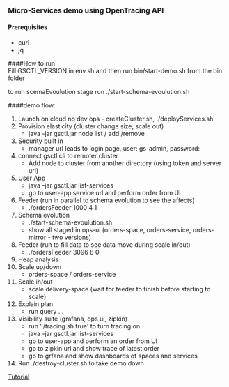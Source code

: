 ### Micro-Services demo using OpenTracing API
#### Prerequisites
* curl
* jq

####How to run  
Fill GSCTL_VERSION in env.sh and then run bin/start-demo.sh from the bin folder

to run scemaEvoulution stage run ./start-schema-evoulution.sh

####demo flow: 
 1. Launch on cloud no dev ops  - createCluster.sh, ./deployServices.sh  
 2. Provision elasticity (cluster change size, scale out)
    *  java -jar gsctl.jar node list / add /remove   
 3. Security built in
    *  manager url leads to login page, user: gs-admin, password: <TOKE> 
 4. connect gsctl cli to remoter cluster 
    *  Add node to cluster from another directory (using token and server url)
 5. User App
    *  java -jar gsctl.jar list-services
    *  go to user-app service url and perform order from UI
 6. Feeder (run in parallel to schema evolution to see the affects)
      *  ./ordersFeeder 1000 4 1
 7. Schema evolution
      *  ./start-schema-evoulution.sh
      *  show all staged in ops-ui (orders-space, orders-service, orders-mirror - two versions)
 8. Feeder (run to fill data to see data move during scale in/out) 
      *  ./ordersFeeder 3096 8 0
 9. Heap analysis
 10. Scale up/down 
      *  orders-space / orders-service
 11. Scale in/out
      *  scale delivery-space (wait for feeder to finish before starting to scale)
 12. Explain plan
      *  run query ...   
 13. Visibility suite (grafana, ops ui, zipkin)
      *  run './tracing.sh true'  to turn tracing on  
      *  java -jar gsctl.jar list-services
      *  go to user-app and perform an order from UI
      *  go to zipkin url and show trace of latest order
      *  go to grfana and show dashboards of spaces and services
 14. Run ./destroy-cluster.sh to take demo down


[Tutorial](https://gigaspaces.fleeq.io/a/lttseslyjx-himavdlrod?captions=1&narration=1)

